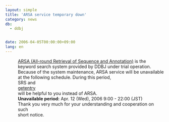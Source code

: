 ```yaml
---
layout: simple
title: 'ARSA service temporary down'
category: news
db:
  - ddbj


date: 2006-04-05T00:00:00+09:00
lang: en
---
```


<html>
<dd><a href="http://arsa.ddbj.nig.ac.jp/arsa/ddbjSearchInitial?action=toppage&amp;locale=en">ARSA (All-round Retrieval of Sequence and Annotation)</a> is the keyword search system provided by DDBJ under trial operation.
<dd>Because of the system maintenance, ARSA service will be unavailable<br> at the following schedule. During this period,<br> SRS and<br> <a href="http://getentry.ddbj.nig.ac.jp/top-e.html">getentry</a><br> will be helpful to you instead of ARSA.
<dd><b>Unavailable period:</b> Apr. 12 (Wed), 2006 9:00 - 22:00 (JST)
<dd>Thank you very much for your understanding and cooperation on such<br> short notice.</dd>
</dd>
</dd>
</dd>
</html>
